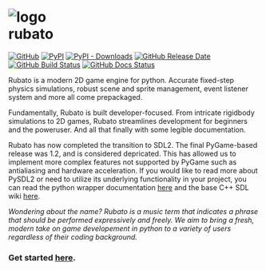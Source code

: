 # ![logo](https://github.com/rubatopy/rubato/blob/main/docs/source/_static/logo_small.png?raw=true) <br> rubato

[![GitHub](https://img.shields.io/github/license/rubatopy/rubato?style=flat-square)](https://www.gnu.org/licenses/gpl-3.0.html)
[![PyPI](https://img.shields.io/pypi/v/rubato?style=flat-square)](https://pypi.org/project/rubato/)
[![PyPI - Downloads](https://img.shields.io/pypi/dm/rubato?style=flat-square)](https://pypi.org/project/rubato/)
[![GitHub Release Date](https://img.shields.io/github/release-date/rubatopy/rubato?style=flat-square)](https://github.com/rubatopy/rubato/releases)
[![GitHub Build Status](https://img.shields.io/github/workflow/status/rubatopy/rubato/Build?style=flat-square)](https://github.com/rubatopy/rubato/actions/workflows/build.yml)
[![GitHub Docs Status](https://img.shields.io/github/workflow/status/rubatopy/rubato/Docs?label=docs&style=flat-square)](https://rubatopy.github.io/)

Rubato is a modern 2D game engine for python. Accurate fixed-step physics simulations, robust scene and sprite management, event listener system and more all come prepackaged.

Fundamentally, Rubato is built developer-focused. From intricate rigidbody simulations to 2D games, Rubato streamlines development for beginners and the poweruser. And all that finally with some legible documentation.

Rubato has now completed the transition to SDL2. The final PyGame-based release was 1.2, and is considered depricated. This has allowed us to implement more complex features not supported by PyGame such as antialiasing and hardware acceleration. If you would like to read more about PySDL2 or need to utilize its underlying functionality in your project, you can read the python wrapper documentation [here](https://pysdl2.readthedocs.io/en/0.9.11/) and the base C++ SDL wiki [here](https://wiki.libsdl.org).

_Wondering about the name? Rubato is a music term that indicates a phrase that should be performed expressively and freely. We aim to bring a fresh, modern take on game developement in python to a variety of users regardless of their coding background._

### Get started [here](https://rubatopy.github.io/).
